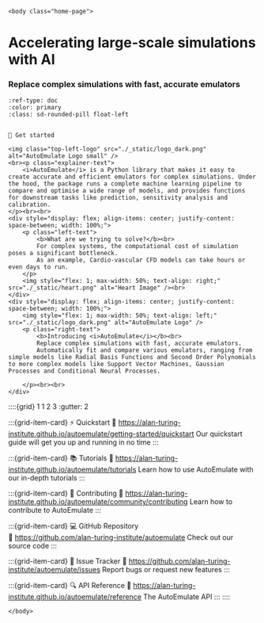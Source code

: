 ```{raw} html
<body class="home-page">
```

# Accelerating large-scale simulations with AI

### Replace complex simulations with fast, accurate emulators

```{button-ref} getting-started/index
:ref-type: doc
:color: primary
:class: sd-rounded-pill float-left


🚀 Get started
```

```{raw} html
<img class="top-left-logo" src="./_static/logo_dark.png" alt="AutoEmulate Logo small" />
<br><p class="explainer-text">
    <i>AutoEmulate</i> is a Python library that makes it easy to create accurate and efficient emulators for complex simulations. Under the hood, the package runs a complete machine learning pipeline to compare and optimise a wide range of models, and provides functions for downstream tasks like prediction, sensitivity analysis and calibration.
</p><br><br>
<div style="display: flex; align-items: center; justify-content: space-between; width: 100%;">
    <p class="left-text">
        <b>What are we trying to solve?</b><br>
        For complex systems, the computational cost of simulation poses a significant bottleneck.
        As an example, Cardio-vascular CFD models can take hours or even days to run.
    </p>
    <img style="flex: 1; max-width: 50%; text-align: right;" src="./_static/heart.png" alt="Heart Image" /><br>
</div>
<div style="display: flex; align-items: center; justify-content: space-between; width: 100%;">
    <img style="flex: 1; max-width: 50%; text-align: left;" src="./_static/logo_dark.png" alt="AutoEmulate Logo" />
    <p class="right-text">
        <b>Introducing <i>AutoEmulate</i></b><br>
        Replace complex simulations with fast, accurate emulators.
        Automatically fit and compare various emulators, ranging from simple models like Radial Basis Functions and Second Order Polynomials to more complex models like Support Vector Machines, Gaussian Processes and Conditional Neural Processes.
        
    </p><br><br>
</div>
```

::::{grid} 1 1 2 3
:gutter: 2

:::{grid-item-card} ⚡ Quickstart
:link: https://alan-turing-institute.github.io/autoemulate/getting-started/quickstart
Our quickstart guide will get you up and running in no time
:::

:::{grid-item-card} 📚 Tutorials
:link: https://alan-turing-institute.github.io/autoemulate/tutorials
Learn how to use AutoEmulate with our in-depth tutorials
:::

:::{grid-item-card} 👥 Contributing
:link: https://alan-turing-institute.github.io/autoemulate/community/contributing
Learn how to contribute to AutoEmulate
:::

:::{grid-item-card} 💻 GitHub Repository  
:link: https://github.com/alan-turing-institute/autoemulate
Check out our source code
:::

:::{grid-item-card} 🐛 Issue Tracker
:link: https://github.com/alan-turing-institute/autoemulate/issues
Report bugs or request new features
:::

:::{grid-item-card} 🔍 API Reference
:link: https://alan-turing-institute.github.io/autoemulate/reference
The AutoEmulate API
:::
::::

```{raw} html
</body>
```